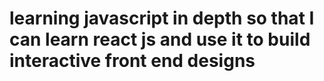 # learning javascript in depth so that I can learn react js and use it to build interactive front end designs
